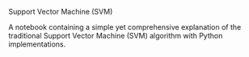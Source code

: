 Support Vector Machine (SVM)

A notebook containing a simple yet comprehensive explanation of the traditional Support Vector Machine (SVM) algorithm with Python implementations.
